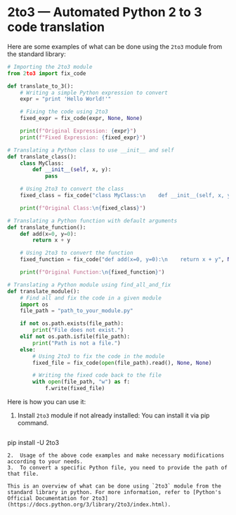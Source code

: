 # 2to3 — Automated Python 2 to 3 code translation

Here are some examples of what can be done using the `2to3` module from the standard library:

```python
# Importing the 2to3 module
from 2to3 import fix_code

def translate_to_3():
    # Writing a simple Python expression to convert
    expr = "print 'Hello World!'"

    # Fixing the code using 2to3
    fixed_expr = fix_code(expr, None, None)

    print(f"Original Expression: {expr}")
    print(f"Fixed Expression: {fixed_expr}")

# Translating a Python class to use __init__ and self
def translate_class():
    class MyClass:
        def __init__(self, x, y):
            pass

    # Using 2to3 to convert the class
    fixed_class = fix_code("class MyClass:\n    def __init__(self, x, y):\n        pass", None, None)

    print(f"Original Class:\n{fixed_class}")

# Translating a Python function with default arguments
def translate_function():
    def add(x=0, y=0):
        return x + y

    # Using 2to3 to convert the function
    fixed_function = fix_code("def add(x=0, y=0):\n    return x + y", None, None)

    print(f"Original Function:\n{fixed_function}")

# Translating a Python module using find_all_and_fix
def translate_module():
    # Find all and fix the code in a given module
    import os
    file_path = "path_to_your_module.py"

    if not os.path.exists(file_path):
        print("File does not exist.")
    elif not os.path.isfile(file_path):
        print("Path is not a file.")
    else:
        # Using 2to3 to fix the code in the module
        fixed_file = fix_code(open(file_path).read(), None, None)

        # Writing the fixed code back to the file
        with open(file_path, "w") as f:
            f.write(fixed_file)
```

Here is how you can use it:

1.  Install `2to3` module if not already installed: You can install it via pip command.

    ```bash
pip install -U 2to3
```
2.  Usage of the above code examples and make necessary modifications according to your needs.
3.  To convert a specific Python file, you need to provide the path of that file. 

This is an overview of what can be done using `2to3` module from the standard library in python. For more information, refer to [Python's Official Documentation for 2to3](https://docs.python.org/3/library/2to3/index.html).
